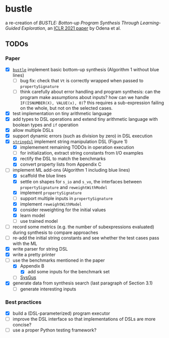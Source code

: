 # bustle
a re-creation of _BUSTLE: Botton-up Program Synthesis Through Learning-Guided Exploration_, an [ICLR 2021 paper](https://openreview.net/forum?id=yHeg4PbFHh) by Odena et al.

## TODOs

### Paper

- [x] [`bustle`](bustle.py) implement basic bottom-up synthesis (Algorithm 1 without blue lines)
  - [ ] bug fix: check that `Vt` is correctly wrapped when passed to `propertySignature`
  - [ ] think carefully about error handling and program synthesis: can the program make assumptions about inputs? how can we handle `IF(ISNUMBER(X), VALUE(x), 0)`? this requires a sub-expression failing on the whole, but not on the selected cases.
- [x] test implementation on tiny arithmetic language
- [x] add types to DSL operations and extend tiny arithmetic language with boolean types and `if` operation
- [x] allow multiple DSLs
- [x] support dynamic errors (such as division by zero) in DSL execution
- [x] [`stringdsl`](stringdsl.py) implement string manipulation DSL (Figure 1)
  - [x] implemement remaining TODOs in operation execution
  - [ ] for initialization, extract string constants from I/O examples
  - [x] rectify the DSL to match the benchmarks
  - [x] convert property lists from Appendix C
- [ ] implement ML add-ons (Algorithm 1 including blue lines)
  - [x] scaffold the blue lines
  - [x] settle on shapes for `s_io` and `s_vo`, the interfaces between `propertySignature` and `reweightWithModel`
  - [x] implement `propertySignature`
  - [ ] support multiple inputs in `propertySignature`
  - [x] implement `reweightWithModel`
  - [x] consider reweighting for the initial values
  - [x] learn model
  - [ ] use trained model
- [ ] record some metrics (e.g. the number of subexpressions evaluated) during synthesis to compare approaches
- [ ] re-add the initial string constants and see whether the test cases pass with the ML
- [x] write parser for string DSL
- [x] write a pretty printer
- [ ] use the benchmarks mentioned in the paper
  - [x] Appendix B
    - [x] add some inputs for the benchmark set 
  - [ ] [SysGus](https://github.com/SyGuS-Org/benchmarks)
- [x] generate data from synthesis search (last paragraph of Section 3.1)
  - [ ] generate interesting inputs

### Best practices

- [x] build a (DSL-parameterized) program executor
- [ ] improve the DSL interface so that implementations of DSLs are more concise?
- [ ] use a proper Python testing framework?
